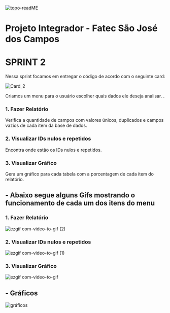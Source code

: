 ![topo-readME](https://user-images.githubusercontent.com/56441214/87261187-ae2e7580-c48b-11ea-91de-e2bad8f5b938.png)

# Projeto Integrador - Fatec São José dos Campos 
# SPRINT 2

Nessa sprint focamos em entregar o código de acordo com o seguinte card:

![Card_2](https://user-images.githubusercontent.com/56441214/87236786-caff7600-c3c3-11ea-83eb-76866a437aa6.png)


 
Criamos um menu para o usuário escolher quais dados ele deseja analisar.
.
### 1. Fazer Relatório
Verifica a quantidade de campos com valores únicos, duplicados e campos vazios de cada item da base de dados.

### 2. Visualizar IDs nulos e repetidos
Encontra onde estão os IDs nulos e repetidos.

### 3. Visualizar Gráfico
Gera um gráfico para cada tabela com a porcentagem de cada item do relatório.

## - Abaixo segue alguns Gifs mostrando o funcionamento de cada um dos itens do menu 

### 1. Fazer Relatório
![ezgif com-video-to-gif (2)](https://user-images.githubusercontent.com/56441371/82106144-9b026200-96f5-11ea-8001-2b9ee69d83c2.gif)

### 2. Visualizar IDs nulos e repetidos
![ezgif com-video-to-gif (1)](https://user-images.githubusercontent.com/56441371/82106098-642c4c00-96f5-11ea-930c-baf72b574767.gif)

### 3. Visualizar Gráfico
![ezgif com-video-to-gif](https://user-images.githubusercontent.com/56441371/82106167-bd947b00-96f5-11ea-88a9-2b927f128614.gif)

## - Gráficos
![gráficos](https://user-images.githubusercontent.com/57918707/87258902-93ed9b00-c47d-11ea-8016-06595b8f563e.jpeg)

